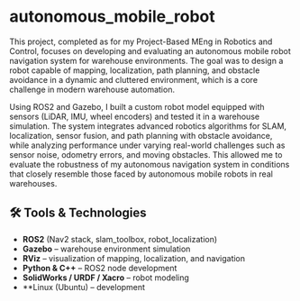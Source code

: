 # autonomous_mobile_robot
This project, completed as for my Project-Based MEng in Robotics and Control, focuses on developing and evaluating an autonomous mobile robot navigation system for warehouse environments. The goal was to design a robot capable of mapping, localization, path planning, and obstacle avoidance in a dynamic and cluttered environment, which is a core challenge in modern warehouse automation.


Using ROS2 and Gazebo, I built a custom robot model equipped with sensors (LiDAR, IMU, wheel encoders) and tested it in a warehouse simulation. The system integrates advanced robotics algorithms for SLAM, localization, sensor fusion, and path planning with obstacle avoidance, while analyzing performance under varying real-world challenges such as sensor noise, odometry errors, and moving obstacles. This allowed me to evaluate the robustness of my autonomous navigation system in conditions that closely resemble those faced by autonomous mobile robots in real warehouses.

## 🛠 Tools & Technologies  

- **ROS2** (Nav2 stack, slam_toolbox, robot_localization)  
- **Gazebo** – warehouse environment simulation  
- **RViz** – visualization of mapping, localization, and navigation  
- **Python & C++** – ROS2 node development  
- **SolidWorks / URDF / Xacro** – robot modeling  
- **Linux (Ubuntu) – development 
